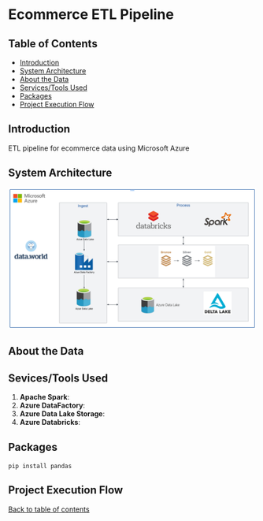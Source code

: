 # Ecommerce ETL Pipeline



## Table of Contents
- [Introduction]()
- [System Architecture]()
- [About the Data]()
- [Services/Tools Used]()
- [Packages]()
- [Project Execution Flow]()


## Introduction
ETL pipeline for ecommerce data using Microsoft Azure



## System Architecture
![Architecture Diagram](https://github.com/alycet/ecom-etl-pipeline/blob/main/Ecom-Azure-ETL-Architecture.png)
## About the Data



## Sevices/Tools Used
1. **Apache Spark**:
2. **Azure DataFactory**:
3. **Azure Data Lake Storage**:
4. **Azure Databricks**:


## Packages

```
pip install pandas
```

## Project Execution Flow
[Back to table of contents](https://github.com/alycet/ecom-etl-pipeline/tree/main?tab=readme-ov-file#ecommerce-etl-pipeline)



